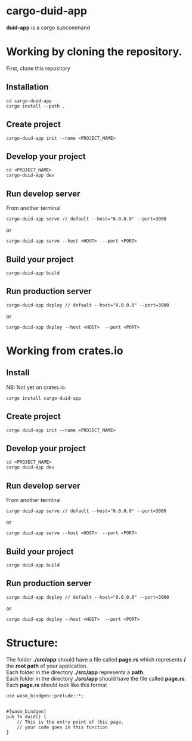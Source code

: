 # cargo-duid-app
**duid-app** is a cargo subcommand  


# Working by cloning the repository. 
First, clone this repository  

## Installation  
```  
cd cargo-duid-app  
cargo install --path .
```
  
## Create project  
```  
cargo-duid-app init --name <PROJECT_NAME>  
```  
  
## Develop your project  
```  
cd <PROJECT_NAME>  
cargo-duid-app dev  
```  

## Run develop server 
From another terminal      
```  
cargo-duid-app serve // default --host="0.0.0.0" --port=3000 
```
or  
```  
cargo-duid-app serve --host <HOST>  --port <PORT>  
```  

## Build your project    
```  
cargo-duid-app build  
``` 

## Run production server  
```  
cargo-duid-app deploy // default --host="0.0.0.0" --port=3000  
```  
or  
```
cargo-duid-app deploy --host <HOST>  --port <PORT>  
``` 

# Working from crates.io  
## Install 
NB: Not yet on crates.io.  
```  
cargo install cargo-duid-app  
```  
  
## Create project  
```  
cargo duid-app init --name <PROJECT_NAME>  
```  
  
## Develop your project  
```  
cd <PROJECT_NAME>  
cargo duid-app dev  
```  

## Run develop server 
From another terminal      
```  
cargo duid-app serve // default --host="0.0.0.0" --port=3000  
```  
or  
```
cargo duid-app serve --host <HOST>  --port <PORT>  
```  

## Build your project    
```  
cargo duid-app build  
``` 

## Run production server  
```  
cargo duid-app deploy // default --host="0.0.0.0" --port=3000  
```  
or  
```
cargo duid-app deploy --host <HOST>  --port <PORT>  
``` 

# Structure:
The folder **./src/app** should have a file called **page.rs** which represents **/** the **root path** of your application.  
Each folder in the directory **./src/app** represents a **path**.      
Each folder in the directory **./src/app** should have the file called **page.rs**.  
Each **page.rs** should look like this format  
```
use wasm_bindgen::prelude::*;


#[wasm_bindgen]
pub fn duid() {
    // This is the entry point of this page.
    // your code goes in this function
}
```